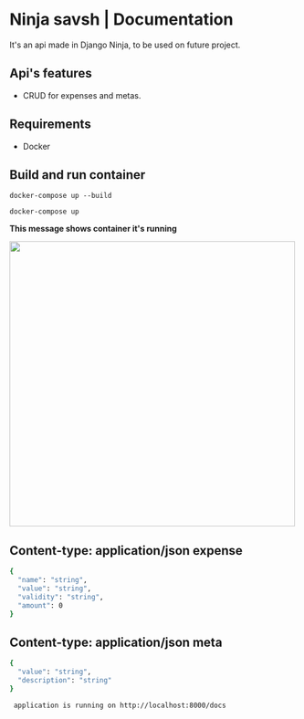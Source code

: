 # Ninja savsh | Documentation
It's an api made in Django Ninja, to be used on future project.

## Api's features
- CRUD for expenses and metas.

## Requirements
- Docker

## Build and run container
```
docker-compose up --build
```
```
docker-compose up
```
__This message shows container it's running__

<img src="pics/Captura de ecrã 2025-01-17 181009.png" style="width: 500px"> 

## Content-type: application/json __expense__
```bash
{
  "name": "string",
  "value": "string",
  "validity": "string",
  "amount": 0
}
```

## Content-type: application/json __meta__
```bash
{
  "value": "string",
  "description": "string"
}
```

``` application is running on http://localhost:8000/docs```